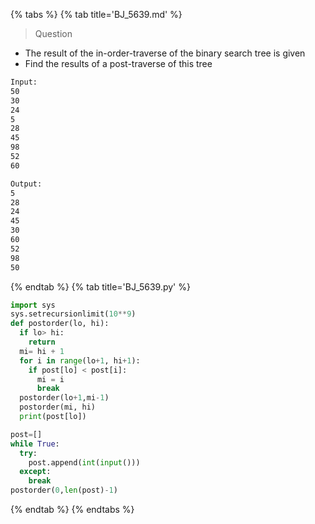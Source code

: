 {% tabs %}
{% tab title='BJ_5639.md' %}

> Question

* The result of the in-order-traverse of the binary search tree is given
* Find the results of a post-traverse of this tree

```txt
Input:
50
30
24
5
28
45
98
52
60

Output:
5
28
24
45
30
60
52
98
50
```

{% endtab %}
{% tab title='BJ_5639.py' %}

```py
import sys
sys.setrecursionlimit(10**9)
def postorder(lo, hi):
  if lo> hi:
    return
  mi= hi + 1
  for i in range(lo+1, hi+1):
    if post[lo] < post[i]:
      mi = i
      break
  postorder(lo+1,mi-1)
  postorder(mi, hi)
  print(post[lo])

post=[]
while True:
  try:
    post.append(int(input()))
  except:
    break
postorder(0,len(post)-1)
```

{% endtab %}
{% endtabs %}
